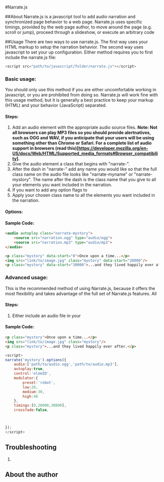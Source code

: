 #Narrate.js

##About
Narrate.js is a javascript tool to add audio narration and synchronized page behavior to a web page. Narrate.js uses specific timings, provided by the web page author, to move around the page (e.g. scroll or jump), proceed through a slideshow, or execute an arbitrary code

##Usage
There are two ways to use narrate.js. The first way uses your HTML markup to setup the narration behavior. The second way uses javascript to set your up configuration. Either method requires you to first include the narrate.js file:

```javascript
<script src="path/to/javascript/folder/narrate.js"></script>
```

### Basic usage:
You should only use this method if you are either uncomfortable working in javascript, or you are prohibited from doing so. Narrate.js will work fine with this usage method, but it is generally a best practice to keep your markup (HTML) and your behavior (JavaScript) separated.

#### Steps:
1. Add an audio element with the appropriate audio source files. **Note: Not all browsers can play MP3 files so you should provide alertnatives, such as OGG and WAV, if you anticipate that your users will be using something other than Chrome or Safari. For a complete list of audio support in browsers (read this)[https://developer.mozilla.org/en-US/docs/Web/HTML/Supported_media_formats#Browser_compatibility].**
2. Give the audio element a class that begins with "narrate-".
3. After the dash in "narrate-" add any name you would like so that the full class name on the audio file looks like "narrate-myname" or "narrate-mystory". The name after the dash is the class name that you give to all your elements you want included in the narration.
4. If you want to add any option flags to
5. Apply your chosen class name to all the elements you want included in the narration.



#### Options:


#### Sample Code:
```html
<audio autoplay class="narrate-mystory">
    <source src="narration.ogg" type="audio/ogg">
    <source src="narration.mp3" type="audio/mp3">
</audio>

<p class="mystory" data-start="0">Once upon a time...</p>
<img src="link/to/image.jpg" class="mystory" data-start="20000"/>
<p class="mystory" data-start="30000">...and they lived happily ever after.</p>
```


### Advanced usage:
This is the recommended method of using Narrate.js, because it offers the most flexibility and takes advantage of the full set of Narrate.js features. All

#### Steps:
1. Either include an audio file in your

#### Sample Code:
```html
<p class="mystory">Once upon a time...</p>
<img src="link/to/image.jpg" class="mystory"/>
<p class="mystory">...and they lived happily ever after.</p>
```

```javascript
<script>
narrate('mystory').options({
    audio:['path/to/audio.ogg','path/to/audio.mp3'],
    autoplay:true,
    control:'elemID',
    modulator:{
        preset:'robot',
        low:20,
        medium:30,
        high:40
    },
    timings:[0,20000,30000],
    crossfade:false,



});
</script>
```

## Troubleshooting
1.

## About the author




